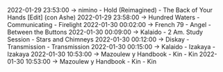 2022-01-29 23:53:00 -> nimino - Hold (Reimagined) - The Back of Your Hands [Edit] (con Ashe)
2022-01-29 23:58:00 -> Hundred Waters - Communicating - Firelight
2022-01-30 00:02:00 -> French 79 - Angel - Between the Buttons
2022-01-30 00:09:00 -> Kalaido - 2 Am. Study Session - Stars and Chimneys
2022-01-30 00:12:00 -> Diskay - Transmission - Transmission
2022-01-30 00:15:00 -> Kalaido - Izakaya - Izakaya
2022-01-30 10:53:00 -> Mazoulew y Handbook - Kin - Kin
2022-01-30 10:53:00 -> Mazoulew y Handbook - Kin - Kin

